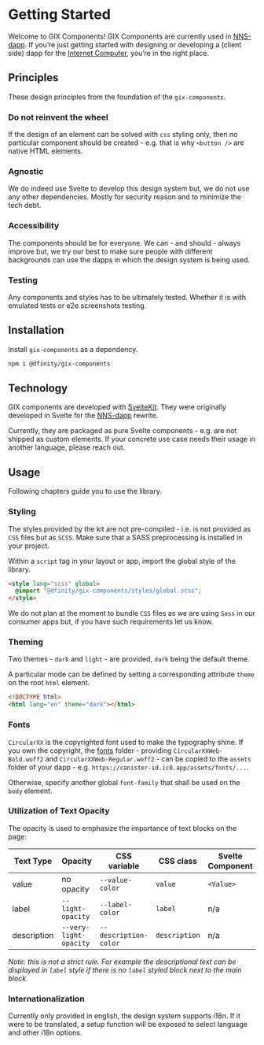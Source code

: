 # Getting Started

Welcome to GIX Components! GIX Components are currently used in [NNS-dapp](https://nns.ic0.app/). If you’re just getting started with designing or developing a (client side) dapp for the [Internet Computer](https://internetcomputer.org/), you’re in the right place.

## Principles

These design principles from the foundation of the `gix-components`.

### Do not reinvent the wheel

If the design of an element can be solved with `css` styling only, then no particular component should be created - e.g. that is why `<button />` are native HTML elements.

### Agnostic

We do indeed use Svelte to develop this design system but, we do not use any other dependencies. Mostly for security reason and to minimize the tech debt.

### Accessibility

The components should be for everyone. We can - and should - always improve but, we try our best to make sure people with different backgrounds can use the dapps in which the design system is being used.

### Testing

Any components and styles has to be ultimately tested. Whether it is with emulated tests or e2e screenshots testing.

## Installation

Install `gix-components` as a dependency.

```bash
npm i @dfinity/gix-components
```

## Technology

GIX components are developed with [SvelteKit](https://kit.svelte.dev/). They were originally developed in Svelte for the [NNS-dapp](https://github.com/dfinity/nns-dapp/) rewrite.

Currently, they are packaged as pure Svelte components - e.g. are not shipped as custom elements. If your concrete use case needs their usage in another language, please reach out.

## Usage

Following chapters guide you to use the library.

### Styling

The styles provided by the kit are not pre-compiled - i.e. is not provided as `CSS` files but as `SCSS`. Make sure that a SASS preprocessing is installed in your project.

Within a `script` tag in your layout or app, import the global style of the library.

```html
<style lang="scss" global>
  @import "@dfinity/gix-components/styles/global.scss";
</style>
```

We do not plan at the moment to bundle `CSS` files as we are using `Sass` in our consumer apps but, if you have such requirements let us know.

### Theming

Two themes - `dark` and `light` - are provided, `dark` being the default theme.

A particular mode can be defined by setting a corresponding attribute `theme` on the root `html` element.

```html
<!DOCTYPE html>
<html lang="en" theme="dark"></html>
```

### Fonts

`CircularXX` is the copyrighted font used to make the typography shine. If you own the copyright, the [fonts](https://github.com/dfinity/gix-components/tree/main/static) folder - providing `CircularXXWeb-Bold.woff2` and `CircularXXWeb-Regular.woff2` - can be copied to the `assets` folder of your dapp - e.g. `https://canister-id.ic0.app/assets/fonts/...`.

Otherwise, specify another global `font-family` that shall be used on the `body` element.

### Utilization of Text Opacity

The opacity is used to emphasize the importance of text blocks on the page:

| Text Type   | Opacity                | CSS variable          | CSS class     | Svelte Component |
| ----------- | ---------------------- | --------------------- | ------------- | ---------------- |
| value       | no opacity             | `--value-color`       | `value`       | `<Value>`        |
| label       | `--light-opacity`      | `--label-color`       | `label`       | n/a              |
| description | `--very-light-opacity` | `--description-color` | `description` | n/a              |

_Note: this is not a strict rule. For example the descriptional text can be displayed in `label` style if there is no `label` styled block next to the main block._

### Internationalization

Currently only provided in english, the design system supports i18n. If it were to be translated, a setup function will be exposed to select language and other i18n options.
